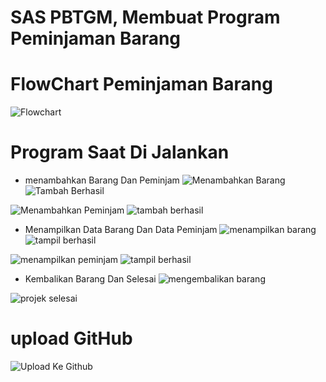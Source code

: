 # SAS PBTGM, Membuat Program Peminjaman Barang

# FlowChart Peminjaman Barang

![Flowchart](../Foto/flowchart.png)

# Program Saat Di Jalankan

- menambahkan Barang Dan Peminjam
  ![Menambahkan Barang](../Foto/MenambahkanBarang.jpg)
  ![Tambah Berhasil](../Foto/-.jpg)

![Menambahkan Peminjam](../Foto/IMG-20241124-WA0003.jpg)
![tambah berhasil](../Foto/MenambahkanPeminjam.jpg)

- Menampilkan Data Barang Dan Data Peminjam
  ![menampilkan barang](../Foto/MenampilkandataBarang.jpg)
  ![tampil berhasil](../Foto/DataBarangTampil.jpg)

![menampilkan peminjam](../Foto/MenampilkanDatPeminjam.jpg)
![tampil berhasil](../Foto/dataPeminjamTampil.jpg)

- Kembalikan Barang Dan Selesai
  ![mengembalikan barang](../Foto/MengembalikanBarang.jpg)

![projek selesai](../Foto/keluar.jpg)

# upload GitHub

![Upload Ke Github](../Foto/upload.png)
